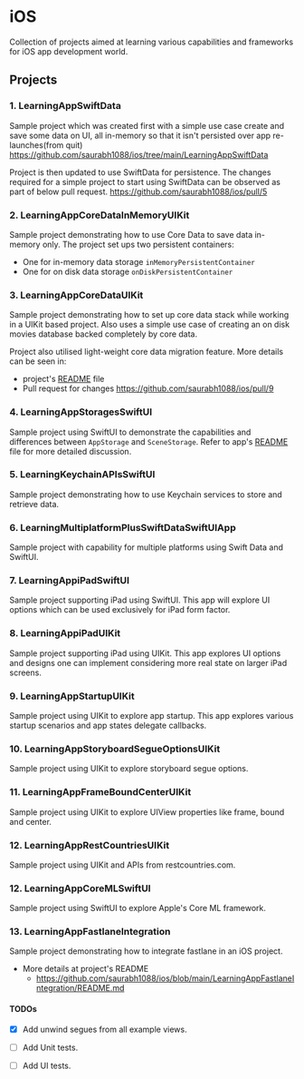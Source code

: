 # iOS

Collection of projects aimed at learning various capabilities and frameworks for
iOS app development world.

## Projects

### 1. LearningAppSwiftData
Sample project which was created first with a simple use case create and save some
data on UI, all in-memory so that it isn't persisted over app re-launches(from quit)
https://github.com/saurabh1088/ios/tree/main/LearningAppSwiftData

Project is then updated to use SwiftData for persistence. The changes required for
a simple project to start using SwiftData can be observed as part of below pull request.
https://github.com/saurabh1088/ios/pull/5

### 2. LearningAppCoreDataInMemoryUIKit
Sample project demonstrating how to use Core Data to save data in-memory only.
The project set ups two persistent containers:
- One for in-memory data storage `inMemoryPersistentContainer`
- One for on disk data storage `onDiskPersistentContainer`

### 3. LearningAppCoreDataUIKit
Sample project demonstrating how to set up core data stack while working in a UIKit
based project. Also uses a simple use case of creating an on disk movies database
backed completely by core data.

Project also utilised light-weight core data migration feature. 
More details can be seen in:
- project's [README](LearningAppCoreDataUIKit/LearningAppCoreDataUIKit/README.md) file
- Pull request for changes https://github.com/saurabh1088/ios/pull/9

### 4. LearningAppStoragesSwiftUI
Sample project using SwiftUI to demonstrate the capabilities and differences between
`AppStorage` and `SceneStorage`.
Refer to app's [README](LearningAppStoragesSwiftUI/LearningAppStoragesSwiftUI/README.md) file for more detailed discussion.

### 5. LearningKeychainAPIsSwiftUI
Sample project demonstrating how to use Keychain services to store and retrieve
data.

### 6. LearningMultiplatformPlusSwiftDataSwiftUIApp
Sample project with capability for multiple platforms using Swift Data and SwiftUI.

### 7. LearningAppiPadSwiftUI
Sample project supporting iPad using SwiftUI. This app will explore UI options which
can be used exclusively for iPad form factor.

### 8. LearningAppiPadUIKit
Sample project supporting iPad using UIKit. This app explores UI options and designs
one can implement considering more real state on larger iPad screens.

### 9. LearningAppStartupUIKit
Sample project using UIKit to explore app startup. This app explores various startup
scenarios and app states delegate callbacks.

### 10. LearningAppStoryboardSegueOptionsUIKit
Sample project using UIKit to explore storyboard segue options.

### 11. LearningAppFrameBoundCenterUIKit
Sample project using UIKit to explore UIView properties like frame, bound and center.

### 12. LearningAppRestCountriesUIKit
Sample project using UIKit and APIs from restcountries.com.

### 12. LearningAppCoreMLSwiftUI
Sample project using SwiftUI to explore Apple's Core ML framework.

### 13. LearningAppFastlaneIntegration
Sample project demonstrating how to integrate fastlane in an iOS project.
- More details at project's README
    - https://github.com/saurabh1088/ios/blob/main/LearningAppFastlaneIntegration/README.md

#### TODOs
- [x] Add unwind segues from all example views.
- [ ] Add Unit tests.
- [ ] Add UI tests.


